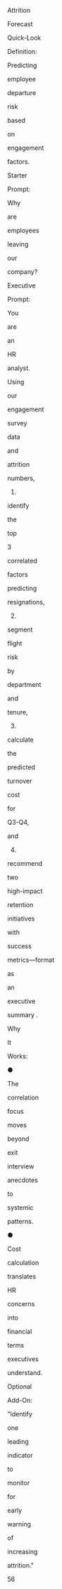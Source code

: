Attrition
 
Forecast
 
Quick-Look
 
Definition:
 
Predicting
 
employee
 
departure
 
risk
 
based
 
on
 
engagement
 
factors.
 
 
Starter
 
Prompt:
 
Why
 
are
 
employees
 
leaving
 
our
 
company?
 
Executive
 
Prompt:
 
You
 
are
 
an
 
HR
 
analyst.
 
Using
 
our
 
engagement
 
survey
 
data
 
and
 
attrition
 
numbers,
 
1)
 
identify
 
the
 
top
 
3
 
correlated
 
factors
 
predicting
 
resignations,
 
2)
 
segment
 
flight
 
risk
 
by
 
department
 
and
 
tenure,
 
3)
 
calculate
 
the
 
predicted
 
turnover
 
cost
 
for
 
Q3-Q4,
 
and
 
4)
 
recommend
 
two
 
high-impact
 
retention
 
initiatives
 
with
 
success
 
metrics—format
 
as
 
an
 
executive
 
summary .
 
Why
 
It
 
Works:
 
●
 
The
 
correlation
 
focus
 
moves
 
beyond
 
exit
 
interview
 
anecdotes
 
to
 
systemic
 
patterns.
 
●
 
Cost
 
calculation
 
translates
 
HR
 
concerns
 
into
 
financial
 
terms
 
executives
 
understand.
 
Optional
 
Add-On:
 
"Identify
 
one
 
leading
 
indicator
 
to
 
monitor
 
for
 
early
 
warning
 
of
 
increasing
 
attrition."
 
 
56
 
 